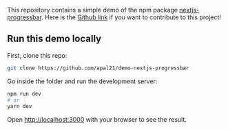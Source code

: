 This repository contains a simple demo of the npm package [nextjs-progressbar](https://www.npmjs.com/package/nextjs-progressbar). Here is the [Github link](https://github.com/apal21/nextjs-progressbar) if you want to contribute to this project!

## Run this demo locally

First, clone this repo:

```bash
git clone https://github.com/apal21/demo-nextjs-progressbar
```

Go inside the folder and run the development server:

```bash
npm run dev
# or
yarn dev
```

Open [http://localhost:3000](http://localhost:3000) with your browser to see the result.
